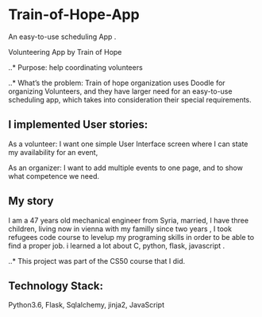 # Train-of-Hope-App
An easy-to-use scheduling App .

Volunteering App by Train of Hope

..* Purpose: help coordinating volunteers

..* What’s the problem: Train of hope organization uses Doodle for organizing Volunteers,
and they have larger need for an easy-to-use scheduling app, which takes into consideration their special requirements.

## I implemented User stories:
As a volunteer: I want one simple User Interface screen where I can state my availability for an event,

As an organizer: I want to add multiple events to one page, and to show what competence we need.

## My story
I am a 47 years old mechanical engineer from Syria, married, I have three children,
living now in vienna with my familly since two years , I took refugees code course to levelup my
programing skills in order to be able to find a proper job.
i learned a lot about C, python, flask, javascript .

..* This project was part of the CS50 course that I did.

## Technology Stack:
Python3.6, Flask, Sqlalchemy, jinja2, JavaScript


